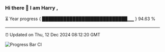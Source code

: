 ### Hi there 👋 I am Harry , 

⏳ Year progress { ████████████████████████████▁▁ } 94.63 %

---

⏰ Updated on Thu, 12 Dec 2024 08:12:20 GMT

![Progress Bar CI](https://github.com/duykhang68/duykhang68/workflows/Progress%20Bar%20CI/badge.svg)
